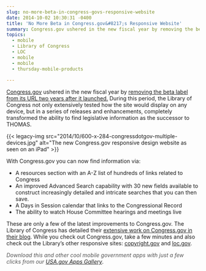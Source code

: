 ```yaml
---
slug: no-more-beta-in-congress-govs-responsive-website
date: 2014-10-02 10:30:31 -0400
title: 'No More Beta in Congress.gov&#8217;s Responsive Website'
summary: Congress.gov ushered in the new fiscal year by removing the beta label from its URL two years after it launched. During this period, the Library of Congress not only extensively tested how the site would display on any device, but in a series of releases and enhancements, completely transformed the ability to find legislative information
topics:
  - mobile
  - Library of Congress
  - LOC
  - mobile
  - mobile
  - thursday-mobile-products
 
---
```


[Congress.gov](https://www.congress.gov/) ushered in the new fiscal year by [removing the beta label from its URL two years after it launched.](http://blogs.gov.gov/law/2014/09/congress-gov-removing-the-beta-label-and-new-enhancements/) During this period, the Library of Congress not only extensively tested how the site would display on any device, but in a series of releases and enhancements, completely transformed the ability to find legislative information as the successor to THOMAS.

{{< legacy-img src="2014/10/600-x-284-congressdotgov-multiple-devices.jpg" alt="The new Congress.gov responsive design website as seen on an iPad" >}}

With Congress.gov you can now find information via:

  * A resources section with an A-Z list of hundreds of links related to Congress
  * An improved Advanced Search capability with 30 new fields available to construct increasingly detailed and intricate searches that you can then save.
  * A Days in Session calendar that links to the Congressional Record
  * The ability to watch House Committee hearings and meetings live

These are only a few of the latest improvements to Congress.gov. The Library of Congress has detailed their [extensive work on Congress.gov in their blog](http://blogs.gov.gov/law/page/1/?s=congress.gov). While you check out Congress.gov, take a few minutes and also check out the Library&#8217;s other responsive sites: [copyright.gov](http://copyright.gov/) and [loc.gov](http://www.gov.gov/).

<em style="color: #555555">Download this and other cool mobile government apps with just a few clicks from our <a href="http://apps.usa.gov/">USA.gov Apps Gallery</a></em>.